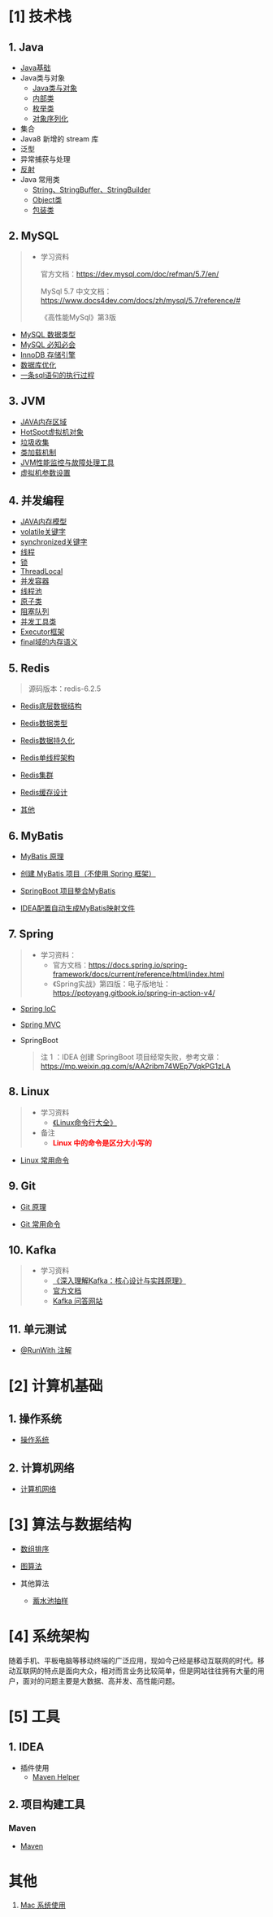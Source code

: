 # [1] 技术栈

## 1. Java

+ [Java基础](notes/Java/Java基础.md)
+ Java类与对象
  + [Java类与对象](notes/Java/Java类与对象.md)
  + [内部类](notes/Java/内部类.md)
  + [枚举类](notes/Java/枚举类.md)
  + [对象序列化](notes/Java/对象序列化.md)
+ 集合
+ Java8 新增的 stream 库
+ 泛型
+ 异常捕获与处理
+ [反射](notes/Java/反射.md)
+ Java 常用类
  + [String、StringBuffer、StringBuilder](notes/Java/常用类与接口/String.md)
  + [Object类](notes/Java/常用类与接口/Object类.md)
  + [包装类](notes/Java/常用类与接口/包装类.md)



## 2. MySQL

> + 学习资料
>
>   官方文档：https://dev.mysql.com/doc/refman/5.7/en/
>
>   MySql 5.7 中文文档：https://www.docs4dev.com/docs/zh/mysql/5.7/reference/#
>
>   《高性能MySql》第3版

+ [MySQL 数据类型](notes/MySQL/MySQL数据类型.md)
+ [MySQL 必知必会](notes/MySQL/MySQL必知必会.md)
+ [InnoDB 存储引擎](notes/MySQL/InnoDB存储引擎.md)
+ [数据库优化](notes/MySQL/数据库优化.md)
+ [一条sql语句的执行过程](notes/MySQL/一条sql语句的执行过程.md)



## 3. JVM

+ [JAVA内存区域](notes/JVM/JAVA内存区域.md)
+ [HotSpot虚拟机对象](notes/JVM/HotSpot虚拟机对象.md)
+ [垃圾收集](notes/JVM/垃圾收集.md)
+ [类加载机制](notes/JVM/类加载机制.md)
+ [JVM性能监控与故障处理工具](notes/JVM/JVM性能监控与故障处理工具.md)
+ [虚拟机参数设置](notes/JVM/虚拟机参数设置.md)



## 4. 并发编程

+ [JAVA内存模型](/notes/并发编程/JAVA内存模型.md)
+ [volatile关键字](/notes/并发编程/volatile关键字.md)
+ [synchronized关键字](/notes/并发编程/synchronized关键字.md)
+ [线程](/notes/并发编程/线程.md)
+ [锁](/notes/并发编程/锁.md)
+ [ThreadLocal](/notes/并发编程/ThreadLocal.md)
+ [并发容器](/notes/并发编程/并发容器.md)
+ [线程池](/notes/并发编程/线程池.md)
+ [原子类](/notes/并发编程/原子类.md)
+ [阻塞队列](/notes/并发编程/阻塞队列.md)
+ [并发工具类](/notes/并发编程/并发工具类.md)
+ [Executor框架](/notes/并发编程/Executor框架.md)
+ [final域的内存语义](/notes/并发编程/final域的内存语义.md)



## 5. Redis

> 源码版本：redis-6.2.5

+ [Redis底层数据结构](notes/Redis/Redis底层数据结构.md)

+ [Redis数据类型](notes/Redis/Redis数据类型.md)

+ [Redis数据持久化](notes/Redis/Redis数据持久化.md)

+ [Redis单线程架构](notes/Redis/Redis单线程架构.md)
+ [Redis集群](notes/Redis/Redis集群.md)
+ [Redis缓存设计](notes/Redis/Redis缓存设计.md)
+ [其他](notes/Redis/杂七杂八.md)



## 6. MyBatis

+ [MyBatis 原理](notes/MyBatis/MyBatis原理.md)
+ [创建 MyBatis 项目（不使用 Spring 框架）](notes/MyBatis/创建MyBatis项目.md)

+ [SpringBoot 项目整合MyBatis](notes/MyBatis/SpringBoot项目整合MyBatis.md)
+ [IDEA配置自动生成MyBatis映射文件](notes/MyBatis/IDEA配置自动生成MyBatis映射文件.md)



## 7. Spring

> + 学习资料：
>   + 官方文档：https://docs.spring.io/spring-framework/docs/current/reference/html/index.html
>   + 《Spring实战》第四版：电子版地址：https://potoyang.gitbook.io/spring-in-action-v4/

+ [Spring IoC](notes/Spring/SpringIoC.md)

+ [Spring MVC](notes/Spring/SpringMVC.md)

+ SpringBoot

  > 注 1 ：IDEA 创建 SpringBoot 项目经常失败，参考文章：https://mp.weixin.qq.com/s/AA2ribm74WEp7VqkPG1zLA



## 8. Linux

> + 学习资料
>   + [《Linux命令行大全》](https://weread.qq.com/web/reader/f5c32ac072287278f5cc0e6kc81322c012c81e728d9d180)
> + 备注
>   + <span style = "color:red;font-weight:bold">Linux 中的命令是区分大小写的</span>

+ [Linux 常用命令](notes/Linux/Linux常用命令.md)



## 9. Git

- [Git 原理](notes/Git/Git原理.md)

+ [Git 常用命令](notes/Git/Git常用命令.md)



## 10. Kafka

> + 学习资料
>   + [《深入理解Kafka：核心设计与实践原理》](https://weread.qq.com/web/reader/e9a32a0071848698e9a39b8kc81322c012c81e728d9d180)
>   + [官方文档](https://kafka.apache.org/documentation/)
>   + [Kafka 问答网站](https://www.orchome.com/kafka/index)



## 11. 单元测试

- [@RunWith 注解](notes/单元测试/@RunWith注解.md)



# [2] 计算机基础

## 1. 操作系统

+ [操作系统](notes/操作系统/操作系统.md)

## 2. 计算机网络

+ [计算机网络](notes/计算机网络/计算机网络.md)



# [3] 算法与数据结构

+ [数组排序](notes/算法/数组排序.md)

+ [图算法](notes/算法/图算法.md)
+ 其他算法
  + [蓄水池抽样](notes/算法/蓄水池抽样.md)



# [4] 系统架构

随着手机、平板电脑等移动终端的广泛应用，现如今己经是移动互联网的时代。移动互联网的特点是面向大众，相对而言业务比较简单，但是网站往往拥有大量的用户，面对的问题主要是大数据、高并发、高性能问题。



# [5] 工具

## 1. IDEA

+ 插件使用
  + [Maven Helper](notes/IDEA/Maven-Helper.md)




## 2. 项目构建工具

### Maven

+ [Maven](notes/Maven/Maven.md)



# 其他

1. [Mac 系统使用](notes/其他/Mac系统使用.md)




